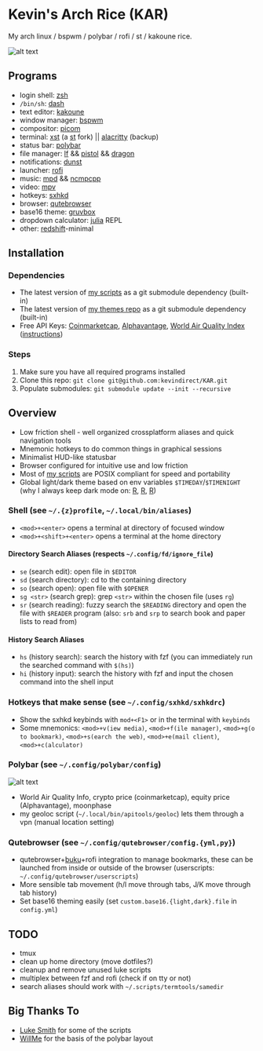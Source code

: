 # Kevin's Arch Rice (KAR)
My arch linux / bspwm / polybar / rofi / st / kakoune rice.

![alt text](.local/share/rice/rice-screen.png?raw=true)

## Programs
* login shell: [zsh](https://zsh.org)
* `/bin/sh`: [dash](https://www.man7.org/linux/man-pages/man1/dash.1.html)
* text editor: [kakoune](https://kakoune.org)
* window manager: [bspwm](https://github.com/baskerville/bspwm)
* compositor: [picom](https://github.com/yshui/picom)
* terminal: [xst](https://github.com/gnotclub/xst) (a [st](https://st.suckless.org) fork) || [alacritty](https://alacritty.org) (backup)
* status bar: [polybar](https://polybar.github.io)
* file manager: [lf](https://pkg.go.dev/github.com/gokcehan/lf) && [pistol](https://github.com/doronbehar/pistol) && [dragon](https://github.com/mwh/dragon)
* notifications: [dunst](https://dunst-project.org)
* launcher: [rofi](https://github.com/davatorium/rofi)
* music: [mpd](https://www.musicpd.org) && [ncmpcpp](https://github.com/ncmpcpp/ncmpcpp)
* video: [mpv](https://mpv.io)
* hotkeys: [sxhkd](https://github.com/baskerville/sxhkd)
* browser: [qutebrowser](https://qutebrowser.org/)
* base16 theme: [gruvbox](https://github.com/dawikur/base16-gruvbox-scheme)
* dropdown calculator: [julia](https://julialang.org) REPL
* other: [redshift](http://jonls.dk/redshift)-minimal

## Installation

### Dependencies
* The latest version of [my scripts](https://github.com/kevindirect/scripts) as a git submodule dependency (built-in)
* The latest version of [my themes repo](https://github.com/kevindirect/themes) as a git submodule dependency (built-in)
* Free API Keys: [Coinmarketcap](https://coinmarketcap.com/api), [Alphavantage](https://www.alphavantage.co/support/#api-key), [World Air Quality Index](http://aqicn.org/data-platform/token/#/) ([instructions](https://github.com/kevindirect/scripts/blob/master/polybar/README.md))

### Steps
1. Make sure you have all required programs installed
2. Clone this repo: `git clone git@github.com:kevindirect/KAR.git`
3. Populate submodules: `git submodule update --init --recursive`

## Overview
* Low friction shell - well organized crossplatform aliases and quick navigation tools
* Mnemonic hotkeys to do common things in graphical sessions
* Minimalist HUD-like statusbar
* Browser configured for intuitive use and low friction
* Most of [my scripts](https://github.com/kevindirect/scripts) are POSIX compliant for speed and portability
* Global light/dark theme based on env variables `$TIMEDAY`/`$TIMENIGHT` (why I always keep dark mode on: [R](https://www.nature.com/articles/s41598-018-28904-x/), [R](https://iovs.arvojournals.org/article.aspx?articleid=2774698), [R](https://tvst.arvojournals.org/article.aspx?articleid=2778758))

### Shell (see `~/.{z}profile`, `~/.local/bin/aliases`)
* `<mod>+<enter>` opens a terminal at directory of focused window
* `<mod>+<shift>+<enter>` opens a terminal at the home directory

#### Directory Search Aliases (respects `~/.config/fd/ignore_file`)
* `se` (search edit): open file in `$EDITOR`
* `sd` (search directory): cd to the containing directory
* `so` (search open): open file with `$OPENER`
* `sg <str>` (search grep): grep `<str>` within the chosen file (uses `rg`)
* `sr` (search reading): fuzzy search the `$READING` directory and open the file with `$READER` program (also: `srb` and `srp` to search book and paper lists to read from)

#### History Search Aliases
* `hs` (history search): search the history with fzf (you can immediately run the searched command with `$(hs)`)
* `hi` (history input): search the history with fzf and input the chosen command into the shell input

### Hotkeys that make sense (see `~/.config/sxhkd/sxhkdrc`)
* Show the sxhkd keybinds with `mod+<F1>` or in the terminal with `keybinds`
* Some mnemonics: `<mod>+v(iew media)`, `<mod>+f(ile manager)`, `<mod>+g(o to bookmark)`, `<mod>+s(earch the web)`, `<mod>+e(mail client)`, `<mod>+c(alculator)`

### Polybar (see `~/.config/polybar/config`)
![alt text](.local/share/rice/rice-screen-top-left.png?raw=true "top left: air, weather, ethereum")
* World Air Quality Info, crypto price (coinmarketcap), equity price (Alphavantage), moonphase
* my geoloc script (`~/.local/bin/apitools/geoloc`) lets them through a vpn (manual location setting)

### Qutebrowser (see `~/.config/qutebrowser/config.{yml,py}`)
* qutebrowser+[buku](https://github.com/jarun/Buku)+rofi integration to manage bookmarks, these can be launched from inside or outside of the browser (userscripts: `~/.config/qutebrowser/userscripts`)
* More sensible tab movement (h/l move through tabs, J/K move through tab history)
* Set base16 theming easily (set `custom.base16.{light,dark}.file` in `config.yml`)

## TODO
* tmux
* clean up home directory (move dotfiles?)
* cleanup and remove unused luke scripts
* multiplex between fzf and rofi (check if on tty or not)
* search aliases should work with `~/.scripts/termtools/samedir`

## Big Thanks To
* [Luke Smith](https://github.com/LukeSmithxyz) for some of the scripts
* [WillMe](https://github.com/WillemMe) for the basis of the polybar layout

